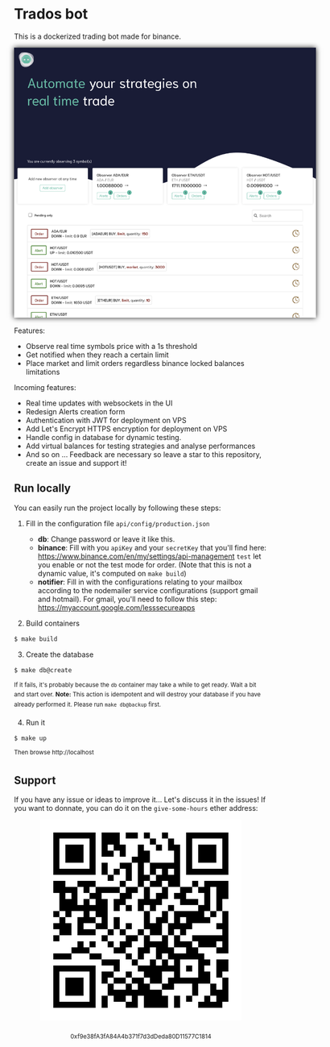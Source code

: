 # Trados bot

This is a dockerized trading bot made for binance.

<p align="center"><img alt="give-some-hours ether address" src="homepage.png" style="box-shadow: 0 0 10px 0px;max-width:600px" /></p>

Features:

- Observe real time symbols price with a 1s threshold
- Get notified when they reach a certain limit
- Place market and limit orders regardless binance locked balances limitations

Incoming features:

- Real time updates with websockets in the UI
- Redesign Alerts creation form
- Authentication with JWT for deployment on VPS
- Add Let's Encrypt HTTPS encryption for deployment on VPS
- Handle config in database for dynamic testing.
- Add virtual balances for testing strategies and analyse performances
- And so on ... Feedback are necessary so leave a star to this repository, create an issue and support it!

## Run locally

You can easily run the project locally by following these steps:

1. Fill in the configuration file `api/config/production.json`

   - **db**: Change password or leave it like this.
   - **binance**: Fill with you `apiKey` and your `secretKey` that you'll find here: https://www.binance.com/en/my/settings/api-management
     `test` let you enable or not the test mode for order. (Note that this is not a dynamic value, it's computed on `make build`)
   - **notifier**: Fill in with the configurations relating to your mailbox according to the nodemailer service configurations (support gmail and hotmail). For gmail, you'll need to follow this step: https://myaccount.google.com/lesssecureapps

2. Build containers

```bash
$ make build
```

3. Create the database

```bash
$ make db@create
```

<sup>If it fails, it's probably because the `db` container may take a while to get ready. Wait a bit and start over.
<strong>Note:</strong> This action is idempotent and will destroy your database if you have already performed it. Please run `make db@backup` first.
</sup>

4. Run it

```bash
$ make up
```

<sup>Then browse http://localhost</sup>

## Support

If you have any issue or ideas to improve it... Let's discuss it in the issues!
If you want to donnate, you can do it on the `give-some-hours` ether address:

<p align="center"><img alt="give-some-hours ether address" src="qrcode.svg"  /></p>
<p align="center">
    <sub>0xf9e38fA3fA84A4b371f7d3dDeda80D11577C1814</sub>
</p>
